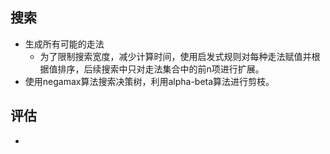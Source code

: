 ## 搜索
- 生成所有可能的走法
	- 为了限制搜索宽度，减少计算时间，使用启发式规则对每种走法赋值并根据值排序，后续搜索中只对走法集合中的前n项进行扩展。
- 使用negamax算法搜索决策树，利用alpha-beta算法进行剪枝。
## 评估
- 
